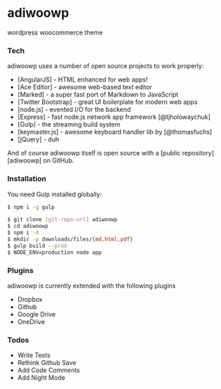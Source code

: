 # adiwoowp
wordpress woocommerce theme

### Tech

adiwoowp uses a number of open source projects to work properly:

* [AngularJS] - HTML enhanced for web apps!
* [Ace Editor] - awesome web-based text editor
* [Marked] - a super fast port of Markdown to JavaScript
* [Twitter Bootstrap] - great UI boilerplate for modern web apps
* [node.js] - evented I/O for the backend
* [Express] - fast node.js network app framework [@tjholowaychuk]
* [Gulp] - the streaming build system
* [keymaster.js] - awesome keyboard handler lib by [@thomasfuchs]
* [jQuery] - duh

And of course adiwoowp itself is open source with a [public repository][adiwoowp]
 on GitHub.

### Installation

You need Gulp installed globally:

```sh
$ npm i -g gulp
```

```sh
$ git clone [git-repo-url] adiwoowp
$ cd adiwoowp
$ npm i -d
$ mkdir -p downloads/files/{md,html,pdf}
$ gulp build --prod
$ NODE_ENV=production node app
```

### Plugins

adiwoowp is currently extended with the following plugins

* Dropbox
* Github
* Google Drive
* OneDrive

### Todos

 - Write Tests
 - Rethink Github Save
 - Add Code Comments
 - Add Night Mode